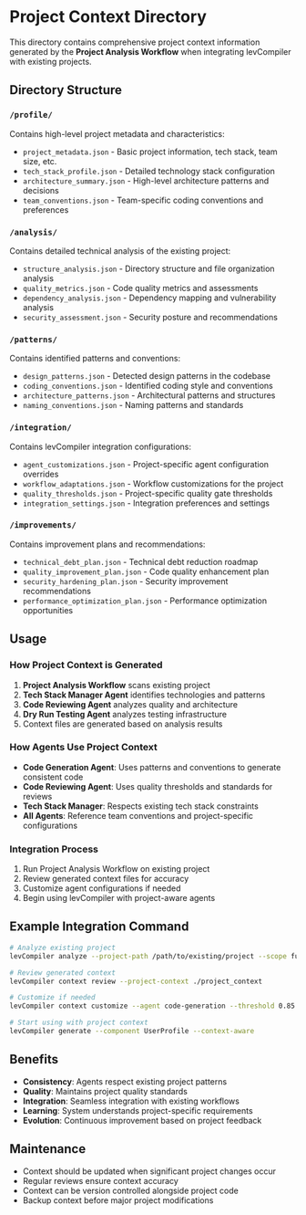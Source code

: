 # Project Context Directory

This directory contains comprehensive project context information generated by the **Project Analysis Workflow** when integrating levCompiler with existing projects.

## Directory Structure

### `/profile/`
Contains high-level project metadata and characteristics:
- `project_metadata.json` - Basic project information, tech stack, team size, etc.
- `tech_stack_profile.json` - Detailed technology stack configuration
- `architecture_summary.json` - High-level architecture patterns and decisions
- `team_conventions.json` - Team-specific coding conventions and preferences

### `/analysis/`
Contains detailed technical analysis of the existing project:
- `structure_analysis.json` - Directory structure and file organization analysis
- `quality_metrics.json` - Code quality metrics and assessments
- `dependency_analysis.json` - Dependency mapping and vulnerability analysis
- `security_assessment.json` - Security posture and recommendations

### `/patterns/`
Contains identified patterns and conventions:
- `design_patterns.json` - Detected design patterns in the codebase
- `coding_conventions.json` - Identified coding style and conventions
- `architecture_patterns.json` - Architectural patterns and structures
- `naming_conventions.json` - Naming patterns and standards

### `/integration/`
Contains levCompiler integration configurations:
- `agent_customizations.json` - Project-specific agent configuration overrides
- `workflow_adaptations.json` - Workflow customizations for the project
- `quality_thresholds.json` - Project-specific quality gate thresholds
- `integration_settings.json` - Integration preferences and settings

### `/improvements/`
Contains improvement plans and recommendations:
- `technical_debt_plan.json` - Technical debt reduction roadmap
- `quality_improvement_plan.json` - Code quality enhancement plan
- `security_hardening_plan.json` - Security improvement recommendations
- `performance_optimization_plan.json` - Performance optimization opportunities

## Usage

### How Project Context is Generated
1. **Project Analysis Workflow** scans existing project
2. **Tech Stack Manager Agent** identifies technologies and patterns
3. **Code Reviewing Agent** analyzes quality and architecture
4. **Dry Run Testing Agent** analyzes testing infrastructure
5. Context files are generated based on analysis results

### How Agents Use Project Context
- **Code Generation Agent**: Uses patterns and conventions to generate consistent code
- **Code Reviewing Agent**: Uses quality thresholds and standards for reviews
- **Tech Stack Manager**: Respects existing tech stack constraints
- **All Agents**: Reference team conventions and project-specific configurations

### Integration Process
1. Run Project Analysis Workflow on existing project
2. Review generated context files for accuracy
3. Customize agent configurations if needed
4. Begin using levCompiler with project-aware agents

## Example Integration Command
```bash
# Analyze existing project
levCompiler analyze --project-path /path/to/existing/project --scope full

# Review generated context
levCompiler context review --project-context ./project_context

# Customize if needed
levCompiler context customize --agent code-generation --threshold 0.85

# Start using with project context
levCompiler generate --component UserProfile --context-aware
```

## Benefits
- **Consistency**: Agents respect existing project patterns
- **Quality**: Maintains project quality standards
- **Integration**: Seamless integration with existing workflows
- **Learning**: System understands project-specific requirements
- **Evolution**: Continuous improvement based on project feedback

## Maintenance
- Context should be updated when significant project changes occur
- Regular reviews ensure context accuracy
- Context can be version controlled alongside project code
- Backup context before major project modifications 
